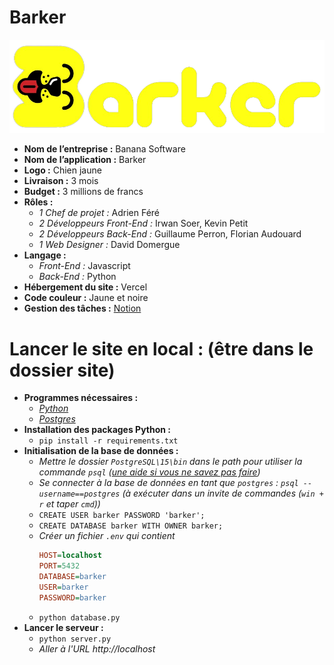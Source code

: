 # Barker
[![](static/images/barker-logo.png)](https://barker-guillaumeperron.vercel.app/)
- **Nom de l’entreprise :** Banana Software
- **Nom de l’application :** Barker
- **Logo :** Chien jaune  
- **Livraison :** 3 mois
- **Budget :** 3 millions de francs
- **Rôles :**
  -	*1 Chef de projet :* Adrien Féré
  -	*2 Développeurs Front-End :* Irwan Soer, Kevin Petit
  -	*2 Développeurs Back-End :* Guillaume Perron, Florian Audouard
  -	*1 Web Designer :* David Domergue
- **Langage :**
  -	*Front-End :* Javascript
  -	*Back-End :* Python
- **Hébergement du site :** Vercel
- **Code couleur :** Jaune et noire
- **Gestion des tâches :** [Notion](https://www.notion.so/barker-app/442e4bcd0ca04b71a3a1025f0861f070?v=75ab636be9d444e7bc8e98b9fe2ff275)

# Lancer le site en local : (être dans le dossier site)
- **Programmes nécessaires :**
  - *[Python](https://www.python.org/downloads/)*
  - *[Postgres](https://www.enterprisedb.com/downloads/postgres-postgresql-downloads)*
- **Installation des packages Python :**
  - `pip install -r requirements.txt`
- **Initialisation de la base de données :**
  - *Mettre le dossier `PostgreSQL\15\bin` dans le path pour utiliser la commande `psql` ([une aide si vous ne savez pas faire](https://www.malekal.com/comment-modifier-la-variable-path-sous-windows-10-11/))*
  - *Se connecter à la base de données en tant que `postgres` : `psql --username==postgres` (à exécuter dans un invite de commandes (`win + r` et taper `cmd`))*
  - `CREATE USER barker PASSWORD 'barker';`
  - `CREATE DATABASE barker WITH OWNER barker;`
  - *Créer un fichier `.env` qui contient*
    ```ini
    HOST=localhost
    PORT=5432
    DATABASE=barker
    USER=barker
    PASSWORD=barker
    ```
  - `python database.py`
- **Lancer le serveur :**
  - `python server.py`
  - *Aller à l'URL http://localhost*
  